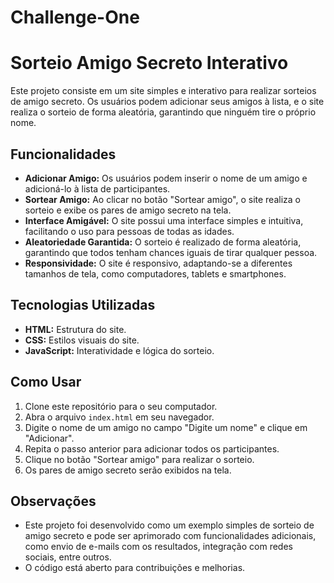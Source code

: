 # Challenge-One

# Sorteio Amigo Secreto Interativo

Este projeto consiste em um site simples e interativo para realizar sorteios de amigo secreto. Os usuários podem adicionar seus amigos à lista, e o site realiza o sorteio de forma aleatória, garantindo que ninguém tire o próprio nome.

## Funcionalidades

*   **Adicionar Amigo:** Os usuários podem inserir o nome de um amigo e adicioná-lo à lista de participantes.
*   **Sortear Amigo:** Ao clicar no botão "Sortear amigo", o site realiza o sorteio e exibe os pares de amigo secreto na tela.
*   **Interface Amigável:** O site possui uma interface simples e intuitiva, facilitando o uso para pessoas de todas as idades.
*   **Aleatoriedade Garantida:** O sorteio é realizado de forma aleatória, garantindo que todos tenham chances iguais de tirar qualquer pessoa.
*   **Responsividade:** O site é responsivo, adaptando-se a diferentes tamanhos de tela, como computadores, tablets e smartphones.

## Tecnologias Utilizadas

*   **HTML:** Estrutura do site.
*   **CSS:** Estilos visuais do site.
*   **JavaScript:** Interatividade e lógica do sorteio.

## Como Usar

1.  Clone este repositório para o seu computador.
2.  Abra o arquivo `index.html` em seu navegador.
3.  Digite o nome de um amigo no campo "Digite um nome" e clique em "Adicionar".
4.  Repita o passo anterior para adicionar todos os participantes.
5.  Clique no botão "Sortear amigo" para realizar o sorteio.
6.  Os pares de amigo secreto serão exibidos na tela.

## Observações

*   Este projeto foi desenvolvido como um exemplo simples de sorteio de amigo secreto e pode ser aprimorado com funcionalidades adicionais, como envio de e-mails com os resultados, integração com redes sociais, entre outros.
*   O código está aberto para contribuições e melhorias.
